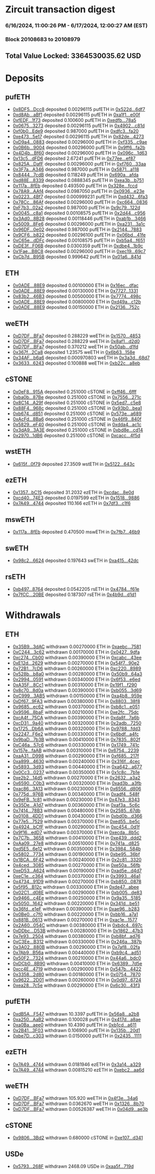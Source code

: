 # Zircuit transaction digest
### 6/16/2024, 11:00:26 PM - 6/17/2024, 12:00:27 AM (EST)
### Block 20108683 to 20108979

## Total Value Locked: 3364530035.62 USD

# Deposits
## pufETH
- [0x8DF5...Dcc8](https://etherscan.io/address/0x8DF56cf83886B8ADb25b873d4E8f59838C5bDcc8) deposited 0.00296115 pufETH in [0x522d...6df7](https://etherscan.io/tx/0x8DF56cf83886B8ADb25b873d4E8f59838C5bDcc8)
- [0xd8Ab...aBf1](https://etherscan.io/address/0xd8Ab1f6bCD9cea76FCbf6bf5A4a7751e76ADaBf1) deposited 0.00296115 pufETH in [0xa1f1...e00f](https://etherscan.io/tx/0xd8Ab1f6bCD9cea76FCbf6bf5A4a7751e76ADaBf1)
- [0xfEDF...1f73](https://etherscan.io/address/0xfEDF4054ce977103Fdb1bBAECf5c6f0505061f73) deposited 0.100600 pufETH in [0xedfb...78a5](https://etherscan.io/tx/0xfEDF4054ce977103Fdb1bBAECf5c6f0505061f73)
- [0x0675...3273](https://etherscan.io/address/0x067597f0dC99F8693061858765FC41c942b53273) deposited 0.00296115 pufETH in [0x4902...c81d](https://etherscan.io/tx/0x067597f0dC99F8693061858765FC41c942b53273)
- [0xf0b0...Ede9](https://etherscan.io/address/0xf0b0C5FE64689c1C4a38E3EB260Ec3d82643Ede9) deposited 0.987000 pufETH in [0xdfc3...fa20](https://etherscan.io/tx/0xf0b0C5FE64689c1C4a38E3EB260Ec3d82643Ede9)
- [0xe473...5e17](https://etherscan.io/address/0xe473178421e9B3d76699d757b581Cd1fe9285e17) deposited 0.00296115 pufETH in [0x82de...4273](https://etherscan.io/tx/0xe473178421e9B3d76699d757b581Cd1fe9285e17)
- [0xD9a4...0883](https://etherscan.io/address/0xD9a4C3D402c688A99e3c1F3D2F73E2A7B4150883) deposited 0.00296000 pufETH in [0xf335...c9ae](https://etherscan.io/tx/0xD9a4C3D402c688A99e3c1F3D2F73E2A7B4150883)
- [0x0B6b...9004](https://etherscan.io/address/0x0B6b191aBCfa1912bb5f585CCed2D18a10199004) deposited 0.00296000 pufETH in [0x9ff6...fa2b](https://etherscan.io/tx/0x0B6b191aBCfa1912bb5f585CCed2D18a10199004)
- [0x4D4b...Bf60](https://etherscan.io/address/0x4D4b9C03019aD7551B0373574A610363a115Bf60) deposited 0.00296000 pufETH in [0x096c...1d63](https://etherscan.io/tx/0x4D4b9C03019aD7551B0373574A610363a115Bf60)
- [0x13c5...dFD6](https://etherscan.io/address/0x13c5C5a6A3D6b322466E6de66Aa6e8a39Ff8dFD6) deposited 2.67241 pufETH in [0x77ee...ef87](https://etherscan.io/tx/0x13c5C5a6A3D6b322466E6de66Aa6e8a39Ff8dFD6)
- [0x825A...DafF](https://etherscan.io/address/0x825A78DF033769B7F77525f28b8Fc7c1C6B6DafF) deposited 0.00296000 pufETH in [0xf760...33aa](https://etherscan.io/tx/0x825A78DF033769B7F77525f28b8Fc7c1C6B6DafF)
- [0x3F7a...A346](https://etherscan.io/address/0x3F7a797189981890C9305d3e4E5aCAdDE906A346) deposited 0.987000 pufETH in [0x5871...a118](https://etherscan.io/tx/0x3F7a797189981890C9305d3e4E5aCAdDE906A346)
- [0x8444...7cdB](https://etherscan.io/address/0x844485C446aC03DfF00bAD023f8756a7b81D7cdB) deposited 0.118249 pufETH in [0x690a...afda](https://etherscan.io/tx/0x844485C446aC03DfF00bAD023f8756a7b81D7cdB)
- [0xd88E...8339](https://etherscan.io/address/0xd88E6155Dcdd756414B357a4B9c0045eB1058339) deposited 0.0888345 pufETH in [0xea3b...b751](https://etherscan.io/tx/0xd88E6155Dcdd756414B357a4B9c0045eB1058339)
- [0x117a...8fEb](https://etherscan.io/address/0x117a764DE3007C71bD8b633296040689b73B8fEb) deposited 0.493500 pufETH in [0x328e...fccd](https://etherscan.io/tx/0x117a764DE3007C71bD8b633296040689b73B8fEb)
- [0x78A9...AAf4](https://etherscan.io/address/0x78A9eF6AF987294d8ae9FC0fc8339260cEdaAAf4) deposited 0.0987050 pufETH in [0x0936...e23e](https://etherscan.io/tx/0x78A9eF6AF987294d8ae9FC0fc8339260cEdaAAf4)
- [0x0223...4Bf7](https://etherscan.io/address/0x0223F8ea7C227821F0F2f0a23A03923967ba4Bf7) deposited 0.000999231 pufETH in [0xd432...6fa3](https://etherscan.io/tx/0x0223F8ea7C227821F0F2f0a23A03923967ba4Bf7)
- [0x78Cc...86Af](https://etherscan.io/address/0x78Cc34cbd1af865d94cD71889E87154eC8f686Af) deposited 0.00296000 pufETH in [0xc664...0836](https://etherscan.io/tx/0x78Cc34cbd1af865d94cD71889E87154eC8f686Af)
- [0xF7b3...02a2](https://etherscan.io/address/0xF7b3B06811dA862D16B6F036c0BD4dBc9dcB02a2) deposited 0.987000 pufETH in [0x9c79...122d](https://etherscan.io/tx/0xF7b3B06811dA862D16B6F036c0BD4dBc9dcB02a2)
- [0x0045...c8a1](https://etherscan.io/address/0x0045040e40C68231F5efbA51927422268A58c8a1) deposited 0.00108575 pufETH in [0x2d44...c956](https://etherscan.io/tx/0x0045040e40C68231F5efbA51927422268A58c8a1)
- [0x3Ad0...8B28](https://etherscan.io/address/0x3Ad0d9E8578C4F88A926C12Adb7e2a09dc058B28) deposited 0.00118446 pufETH in [0xab1b...3466](https://etherscan.io/tx/0x3Ad0d9E8578C4F88A926C12Adb7e2a09dc058B28)
- [0x5009...8Fe6](https://etherscan.io/address/0x50099Da6C86802B0E9FBdbc3C98CA1FE76ff8Fe6) deposited 0.00296000 pufETH in [0xa231...3a1c](https://etherscan.io/tx/0x50099Da6C86802B0E9FBdbc3C98CA1FE76ff8Fe6)
- [0x96DF...0e02](https://etherscan.io/address/0x96DF0E4D4D36C159049618f21BD55deF2CE60e02) deposited 0.987000 pufETH in [0x2144...7883](https://etherscan.io/tx/0x96DF0E4D4D36C159049618f21BD55deF2CE60e02)
- [0x9CF6...b822](https://etherscan.io/address/0x9CF6b25e3710E2B145f7b6772B071a8D7c6eb822) deposited 0.00296100 pufETH in [0x06bd...41fe](https://etherscan.io/tx/0x9CF6b25e3710E2B145f7b6772B071a8D7c6eb822)
- [0xC65e...dDFc](https://etherscan.io/address/0xC65e31A53199088d18e7697e8096c0c0CF08dDFc) deposited 0.00108575 pufETH in [0xb5a4...f651](https://etherscan.io/tx/0xC65e31A53199088d18e7697e8096c0c0CF08dDFc)
- [0xDE3f...F06B](https://etherscan.io/address/0xDE3fCA1e493889f64185258A75fA1AE7301cF06B) deposited 0.0300359 pufETH in [0xdbe4...1b9c](https://etherscan.io/tx/0xDE3fCA1e493889f64185258A75fA1AE7301cF06B)
- [0x1Fae...B8C8](https://etherscan.io/address/0x1Faec32a840DEA1c4c310eaD6A7D3b5e874CB8C8) deposited 0.00296000 pufETH in [0xec19...69c7](https://etherscan.io/tx/0x1Faec32a840DEA1c4c310eaD6A7D3b5e874CB8C8)
- [0xCb7d...B95B](https://etherscan.io/address/0xCb7db02D44EFE09e349aF9706B45CEA5F749B95B) deposited 0.999642 pufETH in [0x01a6...841d](https://etherscan.io/tx/0xCb7db02D44EFE09e349aF9706B45CEA5F749B95B)
## ETH
- [0x0ADE...88E9](https://etherscan.io/address/0x0ADE611981645F25C8e46fc667CdEb31103988E9) deposited 0.00100000 ETH in [0x16ec...dfac](https://etherscan.io/tx/0x0ADE611981645F25C8e46fc667CdEb31103988E9)
- [0x0ADE...88E9](https://etherscan.io/address/0x0ADE611981645F25C8e46fc667CdEb31103988E9) deposited 0.00130000 ETH in [0x7727...1331](https://etherscan.io/tx/0x0ADE611981645F25C8e46fc667CdEb31103988E9)
- [0x83b2...46B3](https://etherscan.io/address/0x83b237A755C3C6C47A71d40286B0E8Abf77e46B3) deposited 0.00500000 ETH in [0x7774...498c](https://etherscan.io/tx/0x83b237A755C3C6C47A71d40286B0E8Abf77e46B3)
- [0x0ADE...88E9](https://etherscan.io/address/0x0ADE611981645F25C8e46fc667CdEb31103988E9) deposited 0.00800000 ETH in [0xd49a...c12b](https://etherscan.io/tx/0x0ADE611981645F25C8e46fc667CdEb31103988E9)
- [0x0ADE...88E9](https://etherscan.io/address/0x0ADE611981645F25C8e46fc667CdEb31103988E9) deposited 0.00150000 ETH in [0x2136...752c](https://etherscan.io/tx/0x0ADE611981645F25C8e46fc667CdEb31103988E9)
## weETH
- [0xD7DF...BFa7](https://etherscan.io/address/0xD7DF7E085214743530afF339aFC420c7c720BFa7) deposited 0.288229 weETH in [0x1570...4853](https://etherscan.io/tx/0xD7DF7E085214743530afF339aFC420c7c720BFa7)
- [0xD7DF...BFa7](https://etherscan.io/address/0xD7DF7E085214743530afF339aFC420c7c720BFa7) deposited 0.288229 weETH in [0x8af1...d2d0](https://etherscan.io/tx/0xD7DF7E085214743530afF339aFC420c7c720BFa7)
- [0xD7DF...BFa7](https://etherscan.io/address/0xD7DF7E085214743530afF339aFC420c7c720BFa7) deposited 0.370212 weETH in [0x50ab...d1fd](https://etherscan.io/tx/0xD7DF7E085214743530afF339aFC420c7c720BFa7)
- [0x367f...2Ca8](https://etherscan.io/address/0x367f4179e1C307dc1f75f70A899c1e1B9d882Ca8) deposited 1.23575 weETH in [0x6b63...158e](https://etherscan.io/tx/0x367f4179e1C307dc1f75f70A899c1e1B9d882Ca8)
- [0x34AF...b6a6](https://etherscan.io/address/0x34AF1d2277D7c568fe72C504E44cd8238f68b6a6) deposited 0.000970803 weETH in [0x3a3d...68d7](https://etherscan.io/tx/0x34AF1d2277D7c568fe72C504E44cd8238f68b6a6)
- [0x3633...6243](https://etherscan.io/address/0x3633dc11fe9FBc668b378Bc9264b3695fdAe6243) deposited 0.100888 weETH in [0xb22c...a8eb](https://etherscan.io/tx/0x3633dc11fe9FBc668b378Bc9264b3695fdAe6243)
## cSTONE
- [0x0eF8...915A](https://etherscan.io/address/0x0eF89eC7F8Eb1834980B029E872f935a506B915A) deposited 0.251000 cSTONE in [0xff46...6fff](https://etherscan.io/tx/0x0eF89eC7F8Eb1834980B029E872f935a506B915A)
- [0xba0b...87Be](https://etherscan.io/address/0xba0b4893dd3e90dc73cF95dCC61Ee6Cc616b87Be) deposited 0.251000 cSTONE in [0x7556...271c](https://etherscan.io/tx/0xba0b4893dd3e90dc73cF95dCC61Ee6Cc616b87Be)
- [0x8C14...A29f](https://etherscan.io/address/0x8C14C1aB4920e363e4E5912F682954A3c564A29f) deposited 0.251000 cSTONE in [0x5ed7...c5e8](https://etherscan.io/tx/0x8C14C1aB4920e363e4E5912F682954A3c564A29f)
- [0x88F4...968c](https://etherscan.io/address/0x88F464c1B025325CBe0622D24612E2f67DF8968c) deposited 0.251000 cSTONE in [0x93b0...bea1](https://etherscan.io/tx/0x88F464c1B025325CBe0622D24612E2f67DF8968c)
- [0xb674...d851](https://etherscan.io/address/0xb67405c7fca714cFB9672D31D57f1d61A288d851) deposited 0.251000 cSTONE in [0x573e...a689](https://etherscan.io/tx/0xb67405c7fca714cFB9672D31D57f1d61A288d851)
- [0xAcFd...8Ba6](https://etherscan.io/address/0xAcFd3154078f0A09799026492f8bD01A2B038Ba6) deposited 0.251000 cSTONE in [0x46f9...840f](https://etherscan.io/tx/0xAcFd3154078f0A09799026492f8bD01A2B038Ba6)
- [0x5829...eF40](https://etherscan.io/address/0x58292a202109656d3995E06A518870FFc712eF40) deposited 0.251000 cSTONE in [0xdda4...ac1c](https://etherscan.io/tx/0x58292a202109656d3995E06A518870FFc712eF40)
- [0x3dA9...3A3E](https://etherscan.io/address/0x3dA9847caAf6F032C8215CB1ef258C5104aD3A3E) deposited 0.251000 cSTONE in [0xbd8e...cd14](https://etherscan.io/tx/0x3dA9847caAf6F032C8215CB1ef258C5104aD3A3E)
- [0x2970...1dB6](https://etherscan.io/address/0x297032bBDb26042e8f0bc3A7C9b5c1D8ed581dB6) deposited 0.251000 cSTONE in [0xcacc...4f5d](https://etherscan.io/tx/0x297032bBDb26042e8f0bc3A7C9b5c1D8ed581dB6)
## wstETH
- [0x615f...0f79](https://etherscan.io/address/0x615f0289305E2995D51F83dA5E21314FB4780f79) deposited 27.3509 wstETH in [0x5122...643c](https://etherscan.io/tx/0x615f0289305E2995D51F83dA5E21314FB4780f79)
## ezETH
- [0x1357...bC15](https://etherscan.io/address/0x135729489EDC0bbb18aB7Dd93Fb743881682bC15) deposited 31.2032 ezETH in [0xcdac...8e0d](https://etherscan.io/tx/0x135729489EDC0bbb18aB7Dd93Fb743881682bC15)
- [0xcd40...74E3](https://etherscan.io/address/0xcd402C5e4D312f1Fc1649735c2fcBeB4ccfd74E3) deposited 0.0197599 ezETH in [0x1518...9886](https://etherscan.io/tx/0xcd402C5e4D312f1Fc1649735c2fcBeB4ccfd74E3)
- [0x7A49...4744](https://etherscan.io/address/0x7A493Be5c2ce014cD049Bf178a1ac0Db1B434744) deposited 110.166 ezETH in [0x7df3...c1f6](https://etherscan.io/tx/0x7A493Be5c2ce014cD049Bf178a1ac0Db1B434744)
## mswETH
- [0x117a...8fEb](https://etherscan.io/address/0x117a764DE3007C71bD8b633296040689b73B8fEb) deposited 0.470500 mswETH in [0x7fb7...46b9](https://etherscan.io/tx/0x117a764DE3007C71bD8b633296040689b73B8fEb)
## swETH
- [0x98c2...6624](https://etherscan.io/address/0x98c2568614934Fb2fc02FB3405b11DE55DAB6624) deposited 0.197643 swETH in [0xa415...42dc](https://etherscan.io/tx/0x98c2568614934Fb2fc02FB3405b11DE55DAB6624)
## rsETH
- [0xb497...8764](https://etherscan.io/address/0xb49718447802307E08dBc580Bc1C9c8944eC8764) deposited 0.0542205 rsETH in [0x4784...f61e](https://etherscan.io/tx/0xb49718447802307E08dBc580Bc1C9c8944eC8764)
- [0x7fCC...20BE](https://etherscan.io/address/0x7fCC0d22F6a4352cD44A945FCaF538E5c65A20BE) deposited 0.187307 rsETH in [0x4b9d...d1d1](https://etherscan.io/tx/0x7fCC0d22F6a4352cD44A945FCaF538E5c65A20BE)
# Withdrawals
## ETH
- [0x35B9...3dAC](https://etherscan.io/address/0x35B9AdF405dF4F20Ed3C422Df38E8Dcb8A963dAC) withdrawn 0.00270000 ETH in [0xaebc...7581](https://etherscan.io/tx/0x35B9AdF405dF4F20Ed3C422Df38E8Dcb8A963dAC)
- [0xC244...3c62](https://etherscan.io/address/0xC244b81FA7488d7A3baCc6e2fb92a9cFC1DC3c62) withdrawn 0.00170000 ETH in [0x0427...9dfa](https://etherscan.io/tx/0xC244b81FA7488d7A3baCc6e2fb92a9cFC1DC3c62)
- [0xc274...Cb00](https://etherscan.io/address/0xc2742452c4D2C5020D013f62133494C1120CCb00) withdrawn 0.00390000 ETH in [0xcabc...43ee](https://etherscan.io/tx/0xc2742452c4D2C5020D013f62133494C1120CCb00)
- [0xE12d...2629](https://etherscan.io/address/0xE12dABA702A228376A49e238e028478d582e2629) withdrawn 0.00270000 ETH in [0x54f7...90e2](https://etherscan.io/tx/0xE12dABA702A228376A49e238e028478d582e2629)
- [0x72B1...7cD6](https://etherscan.io/address/0x72B10ac495aaB30e1E4A66B7498D6868118a7cD6) withdrawn 0.00260000 ETH in [0xc220...8989](https://etherscan.io/tx/0x72B10ac495aaB30e1E4A66B7498D6868118a7cD6)
- [0x528b...b8a0](https://etherscan.io/address/0x528b048cee8edc5D41616ebaDfB2FeecA010b8a0) withdrawn 0.00280000 ETH in [0x50b9...64a3](https://etherscan.io/tx/0x528b048cee8edc5D41616ebaDfB2FeecA010b8a0)
- [0x2994...0591](https://etherscan.io/address/0x29949e03E8eC9600309E8D6d0c02ddaa6fDA0591) withdrawn 0.00340000 ETH in [0x6f53...e6ed](https://etherscan.io/tx/0x29949e03E8eC9600309E8D6d0c02ddaa6fDA0591)
- [0xA35F...8Cc1](https://etherscan.io/address/0xA35F1B3a1373471830B10F2438295D5Dd7eE8Cc1) withdrawn 0.00310000 ETH in [0x19f1...f290](https://etherscan.io/tx/0xA35F1B3a1373471830B10F2438295D5Dd7eE8Cc1)
- [0x8c70...8d0a](https://etherscan.io/address/0x8c700cFE60A19a7DBf9a76aCA8ad26222C898d0a) withdrawn 0.00390000 ETH in [0xb055...3d69](https://etherscan.io/tx/0x8c700cFE60A19a7DBf9a76aCA8ad26222C898d0a)
- [0xC999...3AB5](https://etherscan.io/address/0xC999D7Af4c86D8f7C62ae708FFF63d4F8E053AB5) withdrawn 0.00150000 ETH in [0xa4b8...959e](https://etherscan.io/tx/0xC999D7Af4c86D8f7C62ae708FFF63d4F8E053AB5)
- [0xDf67...9FA3](https://etherscan.io/address/0xDf673BE4Dd61237ca3f39f8cc3146231BfdD9FA3) withdrawn 0.00380000 ETH in [0x8803...38f8](https://etherscan.io/tx/0xDf673BE4Dd61237ca3f39f8cc3146231BfdD9FA3)
- [0x9685...ec62](https://etherscan.io/address/0x968574AcE7BbC60394224881fc474875271bec62) withdrawn 0.00370000 ETH in [0xb8c1...e051](https://etherscan.io/tx/0x968574AcE7BbC60394224881fc474875271bec62)
- [0x9596...8baF](https://etherscan.io/address/0x9596010bc63B95bAf58982777aC473e33e788baF) withdrawn 0.00210000 ETH in [0xe2fc...75dc](https://etherscan.io/tx/0x9596010bc63B95bAf58982777aC473e33e788baF)
- [0xcA4f...75CA](https://etherscan.io/address/0xcA4ffA10aE22bE316B97E86d5B188028E3b375CA) withdrawn 0.00390000 ETH in [0xda8f...7a6b](https://etherscan.io/tx/0xcA4ffA10aE22bE316B97E86d5B188028E3b375CA)
- [0xcD31...9a40](https://etherscan.io/address/0xcD314ED704a51de5f600CAAbc57b9dEbf3959a40) withdrawn 0.00320000 ETH in [0x2adb...7250](https://etherscan.io/tx/0xcD314ED704a51de5f600CAAbc57b9dEbf3959a40)
- [0x1725...Db6A](https://etherscan.io/address/0x17250743012AC7025462F11C93DAb172B024Db6A) withdrawn 0.00320000 ETH in [0x9788...fdd3](https://etherscan.io/tx/0x17250743012AC7025462F11C93DAb172B024Db6A)
- [0x2247...F6e2](https://etherscan.io/address/0x2247748f11f852036764843db2A179054de9F6e2) withdrawn 0.00330000 ETH in [0x6bdf...a4fc](https://etherscan.io/tx/0x2247748f11f852036764843db2A179054de9F6e2)
- [0x9baD...7b3B](https://etherscan.io/address/0x9baD00E5418ba313fD56a391072355e90D5B7b3B) withdrawn 0.00410000 ETH in [0x7835...802f](https://etherscan.io/tx/0x9baD00E5418ba313fD56a391072355e90D5B7b3B)
- [0xC46a...57c6](https://etherscan.io/address/0xC46a0D456103272e7DC62726982B302dfAb157c6) withdrawn 0.00330000 ETH in [0x1749...741c](https://etherscan.io/tx/0xC46a0D456103272e7DC62726982B302dfAb157c6)
- [0x157e...faAB](https://etherscan.io/address/0x157e70b31A16CeD783B5fEB4F6b4F74AfE08faAB) withdrawn 0.00310000 ETH in [0x6754...2239](https://etherscan.io/tx/0x157e70b31A16CeD783B5fEB4F6b4F74AfE08faAB)
- [0xaA31...D998](https://etherscan.io/address/0xaA31498A5ea6CF761eb1e166D0074401f19fD998) withdrawn 0.00290000 ETH in [0xf685...217f](https://etherscan.io/tx/0xaA31498A5ea6CF761eb1e166D0074401f19fD998)
- [0xa899...4630](https://etherscan.io/address/0xa899f8A498ed600175A35dbb068Ca185a5864630) withdrawn 0.00240000 ETH in [0x316f...4cec](https://etherscan.io/tx/0xa899f8A498ed600175A35dbb068Ca185a5864630)
- [0x5893...3d93](https://etherscan.io/address/0x5893decDB84a8C27173644ADc0DDdac76F5B3d93) withdrawn 0.00440000 ETH in [0xa642...a677](https://etherscan.io/tx/0x5893decDB84a8C27173644ADc0DDdac76F5B3d93)
- [0x0Cc3...0237](https://etherscan.io/address/0x0Cc3401f5f8dcc3C3c44eE7a5EDF0142320F0237) withdrawn 0.00350000 ETH in [0x1c8c...7b1e](https://etherscan.io/tx/0x0Cc3401f5f8dcc3C3c44eE7a5EDF0142320F0237)
- [0xe2b2...14d5](https://etherscan.io/address/0xe2b2aFB9Aff52Dad5BBf5Cb29963479747d614d5) withdrawn 0.00270000 ETH in [0x2632...a3a2](https://etherscan.io/tx/0xe2b2aFB9Aff52Dad5BBf5Cb29963479747d614d5)
- [0x6590...C0b3](https://etherscan.io/address/0x65902E61Ff104f0a51251c3Ba0caC5C9E683C0b3) withdrawn 0.00320000 ETH in [0xad3b...a3fb](https://etherscan.io/tx/0x65902E61Ff104f0a51251c3Ba0caC5C9E683C0b3)
- [0xac86...3A13](https://etherscan.io/address/0xac862027b716c7162d0189633BFf391F90E03A13) withdrawn 0.00230000 ETH in [0x6556...d806](https://etherscan.io/tx/0xac862027b716c7162d0189633BFf391F90E03A13)
- [0x775d...976B](https://etherscan.io/address/0x775da862BC4E6E0C63377C668c272C34781D976B) withdrawn 0.00340000 ETH in [0xadf4...548f](https://etherscan.io/tx/0x775da862BC4E6E0C63377C668c272C34781D976B)
- [0x9eFB...1c81](https://etherscan.io/address/0x9eFBAdEB815af8F1993626622BbFeAFf82e71c81) withdrawn 0.00230000 ETH in [0x47e3...8343](https://etherscan.io/tx/0x9eFBAdEB815af8F1993626622BbFeAFf82e71c81)
- [0x35De...A1d7](https://etherscan.io/address/0x35De8E3710DA475e03f3C875a7e6F1d4566CA1d7) withdrawn 0.00360000 ETH in [0xaf3a...5c6c](https://etherscan.io/tx/0x35De8E3710DA475e03f3C875a7e6F1d4566CA1d7)
- [0x7414...78B3](https://etherscan.io/address/0x74147e3E8FbA4d6B95bCdaF0f29537C5f66978B3) withdrawn 0.00480000 ETH in [0x2585...67db](https://etherscan.io/tx/0x74147e3E8FbA4d6B95bCdaF0f29537C5f66978B3)
- [0x0108...4DD1](https://etherscan.io/address/0x01084758d4F31322c55CC3Be63F62651dA864DD1) withdrawn 0.00430000 ETH in [0xbd0b...d366](https://etherscan.io/tx/0x01084758d4F31322c55CC3Be63F62651dA864DD1)
- [0x77e5...7529](https://etherscan.io/address/0x77e59222057617D1931491333f2F30A3dF707529) withdrawn 0.00370000 ETH in [0xed55...be5c](https://etherscan.io/tx/0x77e59222057617D1931491333f2F30A3dF707529)
- [0x4924...bCfF](https://etherscan.io/address/0x4924048d7586fde575a90F8932a08A7E6178bCfF) withdrawn 0.00290000 ETH in [0xc454...0d1f](https://etherscan.io/tx/0x4924048d7586fde575a90F8932a08A7E6178bCfF)
- [0x9f16...edD7](https://etherscan.io/address/0x9f164B8FC7DFdb423A96c154B6781669861DedD7) withdrawn 0.00370000 ETH in [0xecda...8b5c](https://etherscan.io/tx/0x9f164B8FC7DFdb423A96c154B6781669861DedD7)
- [0x7C7b...3658](https://etherscan.io/address/0x7C7bE6a2c53f89e6F3d2a0Af05efCba6dcE33658) withdrawn 0.00410000 ETH in [0xe439...ddd2](https://etherscan.io/tx/0x7C7bE6a2c53f89e6F3d2a0Af05efCba6dcE33658)
- [0xAa09...27e8](https://etherscan.io/address/0xAa09410F3c36BbC375B7EC4A82Dc18Da152627e8) withdrawn 0.00510000 ETH in [0x741a...d825](https://etherscan.io/tx/0xAa09410F3c36BbC375B7EC4A82Dc18Da152627e8)
- [0xd5E5...6e12](https://etherscan.io/address/0xd5E506AD3956e0c0357330e51d37Ff9b69546e12) withdrawn 0.00350000 ETH in [0x3984...584b](https://etherscan.io/tx/0xd5E506AD3956e0c0357330e51d37Ff9b69546e12)
- [0x5802...7734](https://etherscan.io/address/0x5802e066c4E16fb802fea299b5d4d350144b7734) withdrawn 0.00190000 ETH in [0xbe95...36bf](https://etherscan.io/tx/0x5802e066c4E16fb802fea299b5d4d350144b7734)
- [0x1BCA...6F42](https://etherscan.io/address/0x1BCAaeC64fb9630f8853550C23047EB978AA6F42) withdrawn 0.00240000 ETH in [0x2c81...3320](https://etherscan.io/tx/0x1BCAaeC64fb9630f8853550C23047EB978AA6F42)
- [0x4ced...3085](https://etherscan.io/address/0x4ced54b821c62c1C3880740bB0eB9BE3c4613085) withdrawn 0.00270000 ETH in [0xe50a...56fb](https://etherscan.io/tx/0x4ced54b821c62c1C3880740bB0eB9BE3c4613085)
- [0xeD53...A624](https://etherscan.io/address/0xeD53d021C7dd82dEBCAC13F421652Fd7c072A624) withdrawn 0.00190000 ETH in [0xad5e...d4d7](https://etherscan.io/tx/0xeD53d021C7dd82dEBCAC13F421652Fd7c072A624)
- [0xeC1e...c364](https://etherscan.io/address/0xeC1ee693daC0ef62d466572AEF7F9E9386d1c364) withdrawn 0.00370000 ETH in [0x3993...46a1](https://etherscan.io/tx/0xeC1ee693daC0ef62d466572AEF7F9E9386d1c364)
- [0x4734...91D9](https://etherscan.io/address/0x473486e34B72c9299d46E1a982b94686046391D9) withdrawn 0.00270000 ETH in [0xb850...0878](https://etherscan.io/tx/0x473486e34B72c9299d46E1a982b94686046391D9)
- [0x5f95...B12c](https://etherscan.io/address/0x5f95c9C82a46aAa7A327545c5d22AA86F2A7B12c) withdrawn 0.00330000 ETH in [0xde47...abee](https://etherscan.io/tx/0x5f95c9C82a46aAa7A327545c5d22AA86F2A7B12c)
- [0x02C1...d08E](https://etherscan.io/address/0x02C13eb6FC28E82d9Cd8d8b3bA012bf94381d08E) withdrawn 0.00290000 ETH in [0xb005...de83](https://etherscan.io/tx/0x02C13eb6FC28E82d9Cd8d8b3bA012bf94381d08E)
- [0x9466...c4Ee](https://etherscan.io/address/0x9466B250e428A5Fe4565358f144174674bcCc4Ee) withdrawn 0.00250000 ETH in [0x9a35...5185](https://etherscan.io/tx/0x9466B250e428A5Fe4565358f144174674bcCc4Ee)
- [0x5050...1642](https://etherscan.io/address/0x5050138e1c8cbD4F1f74AFb5f5f990d100871642) withdrawn 0.00220000 ETH in [0x341d...be51](https://etherscan.io/tx/0x5050138e1c8cbD4F1f74AFb5f5f990d100871642)
- [0x36fd...e1eF](https://etherscan.io/address/0x36fdc91d16099ad51AC9855161693ffd5a4Be1eF) withdrawn 0.00390000 ETH in [0xae96...b283](https://etherscan.io/tx/0x36fdc91d16099ad51AC9855161693ffd5a4Be1eF)
- [0x0Be0...c7f0](https://etherscan.io/address/0x0Be0CCD52fD8CDCa7504a01CF55364B9D0CBc7f0) withdrawn 0.00220000 ETH in [0xbb16...a7a1](https://etherscan.io/tx/0x0Be0CCD52fD8CDCa7504a01CF55364B9D0CBc7f0)
- [0x881B...0613](https://etherscan.io/address/0x881B74498586BD65CcbDB020b3Eb75041E250613) withdrawn 0.00270000 ETH in [0xac1e...1577](https://etherscan.io/tx/0x881B74498586BD65CcbDB020b3Eb75041E250613)
- [0x2A60...054C](https://etherscan.io/address/0x2A60344a41001294864b87FF8Af66C5079D3054C) withdrawn 0.00380000 ETH in [0xbdc4...697c](https://etherscan.io/tx/0x2A60344a41001294864b87FF8Af66C5079D3054C)
- [0xDDbc...D53B](https://etherscan.io/address/0xDDbc6DCe020e5e9Ac34C54fA4aDc259d2875D53B) withdrawn 0.00280000 ETH in [0x1862...47b3](https://etherscan.io/tx/0xDDbc6DCe020e5e9Ac34C54fA4aDc259d2875D53B)
- [0x7e93...2504](https://etherscan.io/address/0x7e93131C6C85C7F14Be73fb336DeEC9C35952504) withdrawn 0.00380000 ETH in [0xb8bf...ad76](https://etherscan.io/tx/0x7e93131C6C85C7F14Be73fb336DeEC9C35952504)
- [0xC3Ee...B312](https://etherscan.io/address/0xC3Ee69Cb709D547aB81A5f6B3ff2c0A39992B312) withdrawn 0.00330000 ETH in [0x246a...387b](https://etherscan.io/tx/0xC3Ee69Cb709D547aB81A5f6B3ff2c0A39992B312)
- [0x3A02...880B](https://etherscan.io/address/0x3A024b56AbD76FdE16e331F4351F4C848da6880B) withdrawn 0.00290000 ETH in [0x7af8...02fa](https://etherscan.io/tx/0x3A024b56AbD76FdE16e331F4351F4C848da6880B)
- [0x7Ab9...B56a](https://etherscan.io/address/0x7Ab99307425C9D7b5Dd8575560198E229D99B56a) withdrawn 0.00440000 ETH in [0xb9c4...ad51](https://etherscan.io/tx/0x7Ab99307425C9D7b5Dd8575560198E229D99B56a)
- [0x50F2...7324](https://etherscan.io/address/0x50F2be68e948193ac9636e5e9AEe3A3974Ae7324) withdrawn 0.00210000 ETH in [0x44a6...bdc0](https://etherscan.io/tx/0x50F2be68e948193ac9636e5e9AEe3A3974Ae7324)
- [0xDCb0...8B90](https://etherscan.io/address/0xDCb02d1027DaD49a866e5b39993eC407Fd628B90) withdrawn 0.00410000 ETH in [0x6389...7d5e](https://etherscan.io/tx/0xDCb02d1027DaD49a866e5b39993eC407Fd628B90)
- [0xcc4E...4719](https://etherscan.io/address/0xcc4E54B831156aAEF2B32eA5a3cEF7B2Ec164719) withdrawn 0.00290000 ETH in [0x547b...4422](https://etherscan.io/tx/0xcc4E54B831156aAEF2B32eA5a3cEF7B2Ec164719)
- [0x3358...2d80](https://etherscan.io/address/0x3358Fad01b6D9B08cd4e07F78ff36ffDfA5D2d80) withdrawn 0.00180000 ETH in [0x0754...7870](https://etherscan.io/tx/0x3358Fad01b6D9B08cd4e07F78ff36ffDfA5D2d80)
- [0x9622...2D01](https://etherscan.io/address/0x9622C3D0b5D8d15d7D326e616b3BEbfAE7A72D01) withdrawn 0.00260000 ETH in [0x0d97...6724](https://etherscan.io/tx/0x9622C3D0b5D8d15d7D326e616b3BEbfAE7A72D01)
- [0xea28...7c5e](https://etherscan.io/address/0xea282eBB345fdB0f895230F10A02D3841a4C7c5e) withdrawn 0.00290000 ETH in [0x6c30...43f3](https://etherscan.io/tx/0xea282eBB345fdB0f895230F10A02D3841a4C7c5e)
## pufETH
- [0xdB5A...F547](https://etherscan.io/address/0xdB5Ad3DcE4414D26165c3eF0d1e6709b2D86F547) withdrawn 10.3397 pufETH in [0x56a8...a2b8](https://etherscan.io/tx/0xdB5Ad3DcE4414D26165c3eF0d1e6709b2D86F547)
- [0xa250...AaB2](https://etherscan.io/address/0xa250af1889D4C1B8C82387EAdE6488478146AaB2) withdrawn 0.100028 pufETH in [0x417d...a8ae](https://etherscan.io/tx/0xa250af1889D4C1B8C82387EAdE6488478146AaB2)
- [0xa0Ba...aee0](https://etherscan.io/address/0xa0Ba96709848962F1C978E66E2a47C62FBB4aee0) withdrawn 10.4390 pufETH in [0xb1cd...a611](https://etherscan.io/tx/0xa0Ba96709848962F1C978E66E2a47C62FBB4aee0)
- [0x2B41...3F03](https://etherscan.io/address/0x2B418132B9d1b3943299dF00214214EABf903F03) withdrawn 0.106900 pufETH in [0x135b...20d1](https://etherscan.io/tx/0x2B418132B9d1b3943299dF00214214EABf903F03)
- [0xbe7D...c303](https://etherscan.io/address/0xbe7D35254E638dC86dc2FDCEF51785Fe5f86c303) withdrawn 0.0150000 pufETH in [0x2435...1111](https://etherscan.io/tx/0xbe7D35254E638dC86dc2FDCEF51785Fe5f86c303)
## ezETH
- [0x7A49...4744](https://etherscan.io/address/0x7A493Be5c2ce014cD049Bf178a1ac0Db1B434744) withdrawn 0.0181946 ezETH in [0x3a14...a329](https://etherscan.io/tx/0x7A493Be5c2ce014cD049Bf178a1ac0Db1B434744)
- [0x7A49...4744](https://etherscan.io/address/0x7A493Be5c2ce014cD049Bf178a1ac0Db1B434744) withdrawn 0.00815210 ezETH in [0xebc2...aa6d](https://etherscan.io/tx/0x7A493Be5c2ce014cD049Bf178a1ac0Db1B434744)
## weETH
- [0xD7DF...BFa7](https://etherscan.io/address/0xD7DF7E085214743530afF339aFC420c7c720BFa7) withdrawn 105.920 weETH in [0x4f3e...34a6](https://etherscan.io/tx/0xD7DF7E085214743530afF339aFC420c7c720BFa7)
- [0xD7DF...BFa7](https://etherscan.io/address/0xD7DF7E085214743530afF339aFC420c7c720BFa7) withdrawn 0.0362670 weETH in [0x1326...8b70](https://etherscan.io/tx/0xD7DF7E085214743530afF339aFC420c7c720BFa7)
- [0xD7DF...BFa7](https://etherscan.io/address/0xD7DF7E085214743530afF339aFC420c7c720BFa7) withdrawn 0.00526387 weETH in [0x04d9...ae3b](https://etherscan.io/tx/0xD7DF7E085214743530afF339aFC420c7c720BFa7)
## cSTONE
- [0x9806...3Bd2](https://etherscan.io/address/0x98066D3cc647f00fbe794790b4433F3FFDb43Bd2) withdrawn 0.680000 cSTONE in [0xe107...d341](https://etherscan.io/tx/0x98066D3cc647f00fbe794790b4433F3FFDb43Bd2)
## USDe
- [0x5793...268F](https://etherscan.io/address/0x57931D0b169328DE8edFaee5bc6325011740268F) withdrawn 2468.09 USDe in [0xaa5f...719d](https://etherscan.io/tx/0x57931D0b169328DE8edFaee5bc6325011740268F)
